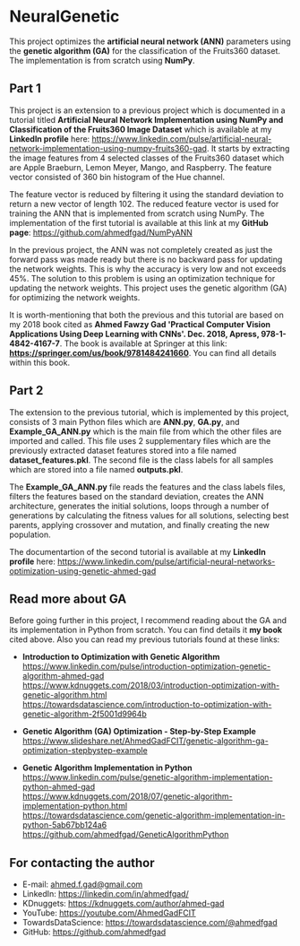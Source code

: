 # NeuralGenetic
This project optimizes the **artificial neural network (ANN)** parameters using the **genetic algorithm (GA)** for the classification of the Fruits360 dataset. The implementation is from scratch using **NumPy**.  

## Part 1
This project is an extension to a previous project which is documented in a tutorial titled **Artificial Neural Network Implementation using NumPy and Classification of the Fruits360 Image Dataset** which is available at my **LinkedIn profile** here: https://www.linkedin.com/pulse/artificial-neural-network-implementation-using-numpy-fruits360-gad. It starts by extracting the image features from 4 selected classes of the Fruits360 dataset which are Apple Braeburn,	Lemon Meyer, Mango,	and Raspberry. The feature vector consisted of 360 bin histogram of the Hue channel. 

The feature vector is reduced by filtering it using the standard deviation to return a new vector of length 102. The reduced feature vector is used for training the ANN that is implemented from scratch using NumPy. The implementation of the first tutorial is available at this link at my **GitHub page**: https://github.com/ahmedfgad/NumPyANN  

In the previous project, the ANN was not completely created as just the forward pass was made ready but there is no backward pass for updating the network weights. This is why the accuracy is very low and not exceeds 45%. The solution to this problem is using an optimization technique for updating the network weights. This project uses the genetic algorithm (GA) for optimizing the network weights.

It is worth-mentioning that both the previous and this tutorial are based on my 2018 book cited as **Ahmed Fawzy Gad 'Practical Computer Vision Applications Using Deep Learning with CNNs'. Dec. 2018, Apress, 978-1-4842-4167-7**. The book is available at Springer at this link: **https://springer.com/us/book/9781484241660**. You can find all details within this book.  

## Part 2
The extension to the previous tutorial, which is implemented by this project, consists of 3 main Python files which are **ANN.py**, **GA.py**, and **Example_GA_ANN.py** which is the main file from which the other files are imported and called. This file uses 2 supplementary files which are the previously extracted dataset features stored into a file named **dataset_features.pkl**. The second file is the class labels for all samples which are stored into a file named **outputs.pkl**.

The **Example_GA_ANN.py** file reads the features and the class labels files, filters the features based on the standard deviation, creates the ANN architecture, generates the initial solutions, loops through a number of generations by calculating the fitness values for all solutions, selecting best parents, applying crossover and mutation, and finally creating the new population.

The documentartion of the second tutorial is available at my **LinkedIn profile** here: https://www.linkedin.com/pulse/artificial-neural-networks-optimization-using-genetic-ahmed-gad

## Read more about GA
Before going further in this project, I recommend reading about the GA and its implementation in Python from scratch. You can find details it **my book** cited above. Also you can read my previous tutorials found at these links:
* **Introduction to Optimization with Genetic Algorithm**  
https://www.linkedin.com/pulse/introduction-optimization-genetic-algorithm-ahmed-gad  
https://www.kdnuggets.com/2018/03/introduction-optimization-with-genetic-algorithm.html  
https://towardsdatascience.com/introduction-to-optimization-with-genetic-algorithm-2f5001d9964b  

* **Genetic Algorithm (GA) Optimization - Step-by-Step Example**  
https://www.slideshare.net/AhmedGadFCIT/genetic-algorithm-ga-optimization-stepbystep-example

* **Genetic Algorithm Implementation in Python**  
https://www.linkedin.com/pulse/genetic-algorithm-implementation-python-ahmed-gad  
https://www.kdnuggets.com/2018/07/genetic-algorithm-implementation-python.html  
https://towardsdatascience.com/genetic-algorithm-implementation-in-python-5ab67bb124a6  
https://github.com/ahmedfgad/GeneticAlgorithmPython  

## For contacting the author  
* E-mail: ahmed.f.gad@gmail.com
* LinkedIn: https://linkedin.com/in/ahmedfgad/
* KDnuggets: https://kdnuggets.com/author/ahmed-gad
* YouTube: https://youtube.com/AhmedGadFCIT
* TowardsDataScience: https://towardsdatascience.com/@ahmedfgad
* GitHub: https://github.com/ahmedfgad
